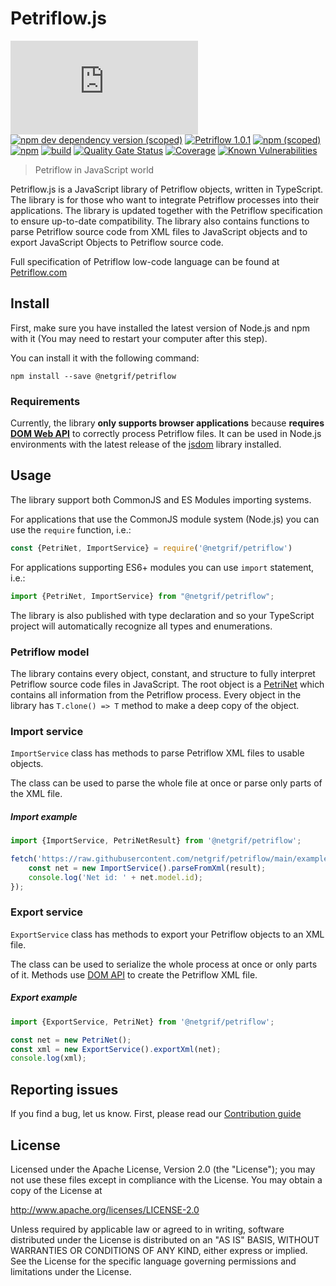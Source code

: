 # Petriflow.js

[![GitHub](https://img.shields.io/github/license/netgrif/petriflow.js)](https://www.apache.org/licenses/LICENSE-2.0)
[![npm dev dependency version (scoped)](https://img.shields.io/npm/dependency-version/@netgrif/petriflow/dev/typescript?label=Typescript)](https://www.typescriptlang.org/)
[![Petriflow 1.0.1](https://img.shields.io/badge/Petriflow-1.0.1-0aa8ff)](https://petriflow.com)
[![npm (scoped)](https://img.shields.io/npm/v/@netgrif/petriflow)](https://www.npmjs.com/package/@netgrif/petriflow)
[![npm](https://img.shields.io/npm/dt/@netgrif/petriflow)](https://www.npmjs.com/package/@netgrif/petriflow)
[![build](https://github.com/netgrif/petriflow.js/actions/workflows/master-build.yml/badge.svg)](https://github.com/netgrif/petriflow.js/actions/workflows/release-build.yml)
[![Quality Gate Status](https://sonarcloud.io/api/project_badges/measure?project=netgrif_petriflow.js&metric=alert_status)](https://sonarcloud.io/dashboard?id=netgrif_petriflow.js)
[![Coverage](https://sonarcloud.io/api/project_badges/measure?project=netgrif_petriflow.js&metric=coverage)](https://sonarcloud.io/dashboard?id=netgrif_petriflow.js)
[![Known Vulnerabilities](https://snyk.io/test/github/netgrif/petriflow.js/badge.svg)](https://snyk.io/test/github/netgrif/petriflow.js)

> Petriflow in JavaScript world

Petriflow.js is a JavaScript library of Petriflow objects, written in TypeScript. The library is for those who want to integrate Petriflow
processes into their applications. The library is updated together with the Petriflow specification to ensure up-to-date compatibility.
The library also contains functions to parse Petriflow source code from XML files to JavaScript objects and to export JavaScript Objects to Petriflow source code.

Full specification of Petriflow low-code language can be found at [Petriflow.com](https://petriflow.com) 

## Install
First, make sure you have installed the latest version of Node.js and npm with it (You may need to restart your computer after this step).

You can install it with the following command:
```shell
npm install --save @netgrif/petriflow
```

### Requirements

Currently, the library **only supports browser applications** because **requires [DOM Web API](https://www.w3.org/DOM/DOMTR)** to correctly process Petriflow files.
It can be used in Node.js environments with the latest release of the [jsdom](https://github.com/jsdom/jsdom) library installed.

## Usage

The library support both CommonJS and ES Modules importing systems.

For applications that use the CommonJS module system (Node.js) you can use the `require` function, i.e.:
```javascript
const {PetriNet, ImportService} = require('@netgrif/petriflow')
```

For applications supporting ES6+ modules you can use `import` statement, i.e.:

```javascript
import {PetriNet, ImportService} from "@netgrif/petriflow";
```

The library is also published with type declaration and so your TypeScript project will automatically recognize all types and enumerations.

### Petriflow model

The library contains every object, constant, and structure to fully interpret Petriflow source code files in JavaScript.
The root object is a [PetriNet](https://github.com/netgrif/petriflow.js/blob/master/src/lib/model/petri-net.ts) which contains all information from the Petriflow process. Every object in the library has
`T.clone() => T` method to make a deep copy of the object.

### Import service

`ImportService` class has methods to parse Petriflow XML files to usable objects.

The class can be used to parse the whole file at once or parse only parts of the XML file.

##### Import example
```javascript
import {ImportService, PetriNetResult} from '@netgrif/petriflow';

fetch('https://raw.githubusercontent.com/netgrif/petriflow/main/examples/order-approval.xml').then(result => {
    const net = new ImportService().parseFromXml(result);
    console.log('Net id: ' + net.model.id); 
});
```

### Export service

`ExportService` class has methods to export your Petriflow objects to an XML file.

The class can be used to serialize the whole process at once or only parts of it. Methods use [DOM API](https://www.w3.org/DOM/DOMTR) to create the Petriflow XML file.

##### Export example
```javascript
import {ExportService, PetriNet} from '@netgrif/petriflow';

const net = new PetriNet();
const xml = new ExportService().exportXml(net);
console.log(xml);
```

## Reporting issues

If you find a bug, let us know. First, please read our [Contribution guide](https://github.com/netgrif/petriflow.js/blob/master/CONTRIBUTING.md)

## License

Licensed under the Apache License, Version 2.0 (the "License"); you may not use these files except in compliance with the License. You may obtain a copy of the License at

http://www.apache.org/licenses/LICENSE-2.0

Unless required by applicable law or agreed to in writing, software distributed under the License is distributed on an "AS IS" BASIS, WITHOUT WARRANTIES OR CONDITIONS OF ANY KIND,
either express or implied. See the License for the specific language governing permissions and limitations under the License.
